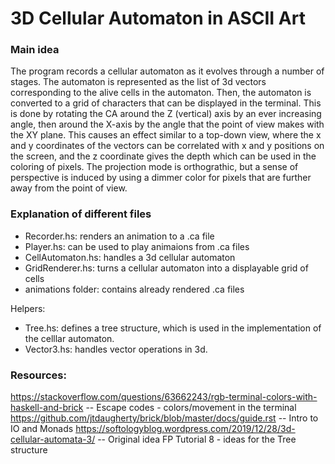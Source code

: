 # 3D Cellular Automaton in ASCII Art
### Main idea
The program records a cellular automaton as it evolves through a number of stages.
The automaton is represented as the list of 3d vectors corresponding to the alive cells in the automaton.
Then, the automaton is converted to a grid of characters that can be displayed in the terminal. 
This is done by rotating the CA around the Z (vertical) axis by an ever increasing angle, then around the X-axis by the angle that the point of view makes with the XY plane.
This causes an effect similar to a top-down view, where the x and y coordinates of the vectors can be correlated with x and y positions on the screen, and the z coordinate gives the depth which can be used in the coloring of pixels.
The projection mode is orthograthic, but a sense of perspective is induced by using a dimmer color for pixels that are further away from the point of view.

### Explanation of different files
- Recorder.hs: renders an animation to a .ca file
- Player.hs: can be used to play animaions from .ca files
- CellAutomaton.hs: handles a 3d cellular automaton
- GridRenderer.hs: turns a cellular automaton into a displayable grid of cells
- animations folder: contains already rendered .ca files

Helpers:
- Tree.hs: defines a tree structure, which is used in the implementation of the celllar automaton.
- Vector3.hs: handles vector operations in 3d. 

### Resources:
https://stackoverflow.com/questions/63662243/rgb-terminal-colors-with-haskell-and-brick -- Escape codes - colors/movement in the terminal
https://github.com/jtdaugherty/brick/blob/master/docs/guide.rst -- Intro to IO and Monads
https://softologyblog.wordpress.com/2019/12/28/3d-cellular-automata-3/ -- Original idea
FP Tutorial 8 - ideas for the Tree structure
